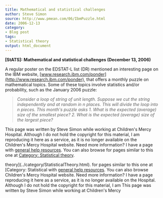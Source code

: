```yaml
---
title: Mathematical and statistical challenges
author: Steve Simon
source: http://www.pmean.com/06/IbmPuzzle.html
date: 2006-12-13
category:
- Blog post
tags:
- Statistical theory
output: html_document
---
```

**[StATS]:** **Mathematical and statistical
challenges (December 13, 2006)**

A regular poster on the EDSTAT-L list (DR) mentioned an interesting page
on the IBM website,
[www.research.ibm.com/ponder](http://www.research.ibm.com/ponder), that
offers a monthly puzzle on mathematical topics. Some of these topics
involve statistics and/or probability, such as the January 2006 puzzle:

> *Consider a loop of string of unit length. Suppose we cut the string
> independently and at random in n places. This will divide the loop
> into n pieces. This month\'s puzzle asks 1. What is the expected
> (average) size of the smallest piece? 2. What is the expected
> (average) size of the largest piece?*

This page was written by Steve Simon while working at Children\'s Mercy
Hospital. Although I do not hold the copyright for this material, I am
reproducing it here as a service, as it is no longer available on the
Children\'s Mercy Hospital website. Need more information? I have a page
with [general help resources](../GeneralHelp.html). You can also browse
for pages similar to this one at [Category: Statistical
theory](../category/StatisticalTheory.html).
<!---More--->
theory](../category/StatisticalTheory.html).
for pages similar to this one at [Category: Statistical
with [general help resources](../GeneralHelp.html). You can also browse
Children\'s Mercy Hospital website. Need more information? I have a page
reproducing it here as a service, as it is no longer available on the
Hospital. Although I do not hold the copyright for this material, I am
This page was written by Steve Simon while working at Children\'s Mercy

<!---Do not use
**[StATS]:** **Mathematical and statistical
This page was written by Steve Simon while working at Children\'s Mercy
Hospital. Although I do not hold the copyright for this material, I am
reproducing it here as a service, as it is no longer available on the
Children\'s Mercy Hospital website. Need more information? I have a page
with [general help resources](../GeneralHelp.html). You can also browse
for pages similar to this one at [Category: Statistical
theory](../category/StatisticalTheory.html).
--->

